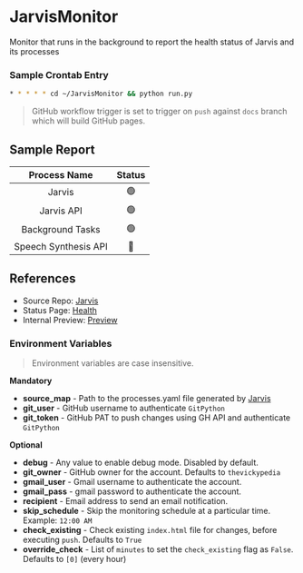 # JarvisMonitor
Monitor that runs in the background to report the health status of Jarvis and its processes

### Sample Crontab Entry
```bash
* * * * * cd ~/JarvisMonitor && python run.py
```

> GitHub workflow trigger is set to trigger on `push` against `docs` branch which will build GitHub pages.

## Sample Report
|      Process Name      |  Status   |
|:----------------------:|:---------:|
|         Jarvis         | &#128994; |
|       Jarvis API       | &#128994; |
|    Background Tasks    | &#128994; |
|  Speech Synthesis API  | &#128308; |

## References
- Source Repo: [Jarvis][1]
- Status Page: [Health][2]
- Internal Preview: [Preview][3]

### Environment Variables

> Environment variables are case insensitive.

**Mandatory**
- **source_map** - Path to the processes.yaml file generated by [Jarvis][4]
- **git_user** - GitHub username to authenticate `GitPython`
- **git_token** - GitHub PAT to push changes using GH API and authenticate `GitPython`

**Optional**
- **debug** - Any value to enable debug mode. Disabled by default.
- **git_owner** - GitHub owner for the account. Defaults to `thevickypedia`
- **gmail_user** - Gmail username to authenticate the account.
- **gmail_pass** - gmail password to authenticate the account.
- **recipient** - Email address to send an email notification.
- **skip_schedule** - Skip the monitoring schedule at a particular time. Example: `12:00 AM`
- **check_existing** - Check existing `index.html` file for changes, before executing `push`. Defaults to `True`
- **override_check** - List of `minutes` to set the `check_existing` flag as `False`. Defaults to `[0]` (every hour)

[1]: https://github.com/thevickypedia/Jarvis
[2]: https://jarvis-health.vigneshrao.com
[3]: https://htmlpreview.github.io/?https://github.com/thevickypedia/JarvisMonitor/blob/docs/docs/index.html
[4]: https://github.com/thevickypedia/Jarvis
